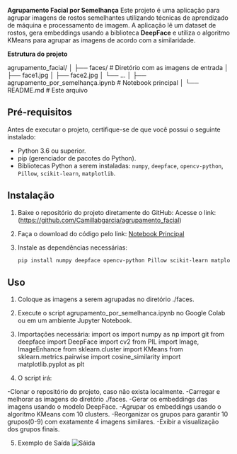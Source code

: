**Agrupamento Facial por Semelhança**
Este projeto é uma aplicação para agrupar imagens de rostos semelhantes utilizando técnicas de aprendizado de máquina e processamento de imagem. A aplicação lê um dataset de rostos, gera embeddings usando a 
biblioteca **DeepFace** e utiliza o algoritmo KMeans para agrupar as imagens de acordo com a similaridade.

**Estrutura do projeto**

agrupamento_facial/
│
├── faces/                    # Diretório com as imagens de entrada
│   ├── face1.jpg
│   ├── face2.jpg
│   └── ...
│
├── agrupamento_por_semelhança.ipynb    # Notebook principal
│
└── README.md                # Este arquivo

## Pré-requisitos

Antes de executar o projeto, certifique-se de que você possui o seguinte instalado:

- Python 3.6 ou superior.
- pip (gerenciador de pacotes do Python).
- Bibliotecas Python a serem instaladas: `numpy`, `deepface`, `opencv-python`, `Pillow`, `scikit-learn`, `matplotlib`.

## Instalação
1. Baixe o repositório do projeto diretamente do GitHub:
   Acesse o link:(https://github.com/Camillabgarcia/agrupamento_facial)
   
3. Faça o download do código pelo link: [Notebook Principal](https://github.com/Camillabgarcia/agrupamento_facial/blob/main/agrupamento_por_semelhan%C3%A7a.ipynb)

4. Instale as dependências necessárias:
   ```bash
   pip install numpy deepface opencv-python Pillow scikit-learn matplotlib

## Uso
1. Coloque as imagens a serem agrupadas no diretório ./faces.
   
2. Execute o script agrupamento_por_semelhanca.ipynb no Google Colab ou em um ambiente Jupyter Notebook.

3. Importações necessária:
import os
import numpy as np
import git
from deepface import DeepFace
import cv2
from PIL import Image, ImageEnhance
from sklearn.cluster import KMeans
from sklearn.metrics.pairwise import cosine_similarity
import matplotlib.pyplot as plt

4. O script irá:

-Clonar o repositório do projeto, caso não exista localmente.
-Carregar e melhorar as imagens do diretório ./faces.
-Gerar os embeddings das imagens usando o modelo DeepFace.
-Agrupar os embeddings usando o algoritmo KMeans com 10 clusters.
-Reorganizar os grupos para garantir 10 grupos(0-9) com exatamente 4 imagens similares.
-Exibir a visualização dos grupos finais.

5. Exemplo de Saída
![Sáida](https://github.com/Camillabgarcia/agrupamento_facial/blob/main/Resultado.jpg?raw=true)
